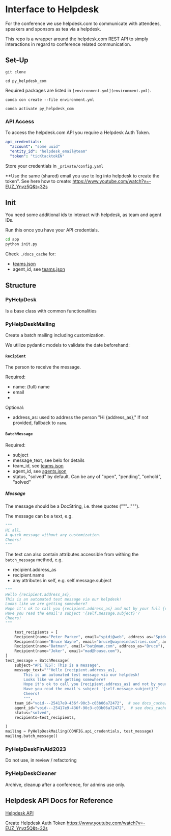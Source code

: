 # Interface to Helpdesk

For the conference we use helpdesk.com to communicate with attendees, speakers and sponsors as tea via a helpdesk.

This repo is a wrapper around the helpdesk.com REST API to simply interactions in regard
to conference related communication.

## Set-Up

```
git clone

cd py_helpdesk_com
```

Required packages are listed in `[environment.yml](environment.yml)`.

```
conda con create --file environment.yml

conda activate py_helpdesk_com
```

### API Access

To access the helpdesk.com API you require a Helpdesk Auth Token.

````yaml
api_credentials:
  "account": "some uuid"
  "entity_id": "helpdesk_email@team"
  "token": "ticKtacktokEN"
````

Store your credentials in `_private/config.yaml`

**Use the same (shared) email you use to log into helpdesk to create the token".
See here how to create:  https://www.youtube.com/watch?v=-EUZ_Ynvz5Q&t=32s

## Init
You need some additional ids to interact with helpdesk, as team and agent IDs.

Run this once you have your API credentials.

```bash
cd app
python init.py
```

Check `./docs_cache` for:
- [teams.json](docs_cache/teams.json)
- agent_id, see [teams.json](docs_cache/teams.json)


## Structure

### PyHelpDesk

Is a base class with common functionalities

### PyHelpDeskMailing

Create a batch mailing including customization.

We utilize pydantic models to validate the date beforehand:

#### `Recipient`

The person to receive the message.

Required:

- name: (full) name
- email
-

Optional:

- address_as: used to address the person "Hi {address_as}," If not provided, fallback to `name`.

#### `BatchMessage`

Required:

- subject
- message_text, see belo for details
- team_id, see [teams.json](docs_cache/teams.json)
- agent_id, see [agents.json](docs_cache/agents.json)
- status, "solved" by default. Can be any of "open", "pending", "onhold", "solved"

##### Message

The message should be a DocString, i.e. three quotes ("""...""").

The message can be a text, e.g.
````python
"""
Hi all,
A quick message without any customization.
Cheers!
"""
````
The text can also contain attributes accessible from withing the `batch_message` method, e.g.
- recipient.address_as
- recipient.name
- any attributes in self, e.g. self.message.subject

```python
"""
Hello {recipient.address_as},
This is an automated test message via our helpdesk!
Looks like we are getting somewhere?
Hope it's ok to call you {recipient.address_as} and not by your full {recipient.name}.
Have you read the email's subject '{self.message.subject}'?
Cheers!
"""
```

```python
    test_recipients = [
    Recipient(name="Peter Parker", email="spidi@web", address_as="Spiderman"),
    Recipient(name="Bruce Wayne", email="bruce@wayneindustries.com", address_as="Bruce"),
    Recipient(name="Batman", email="bat@man.com", address_as="Bruce"),
    Recipient(name="Joker", email="mad@house.com"),
]
test_message = BatchMessage(
    subject="API TEST: This is a message",
    message_text="""Hello {recipient.address_as},
        This is an automated test message via our helpdesk!
        Looks like we are getting somewhere?
        Hope it's ok to call you {recipient.address_as} and not by your full {recipient.name}.
        Have you read the email's subject '{self.message.subject}'?
        Cheers!
        """,
    team_id="void---25417e9-436f-90c3-c03b06a72472",  # see docs_cache/teams.json
    agent_id="void---25417e9-436f-90c3-c03b06a72472",  # see docs_cache/agents.json
    status="solved",
    recipients=test_recipients,

)
mailing = PyHelpDeskMailing(CONFIG.api_credentials, test_message)
mailing.batch_message()

```

### PyHelpDeskFinAid2023

Do not use, in review / refactoring

### PyHelpDeskCleaner

Archive, cleanup after a conference, for admins use only.

## Helpdesk API Docs for Reference

[Helpdesk API](https://api.helpdesk.com/docs#tag/Tickets)

Create Helpdesk Auth Token
https://www.youtube.com/watch?v=-EUZ_Ynvz5Q&t=32s

